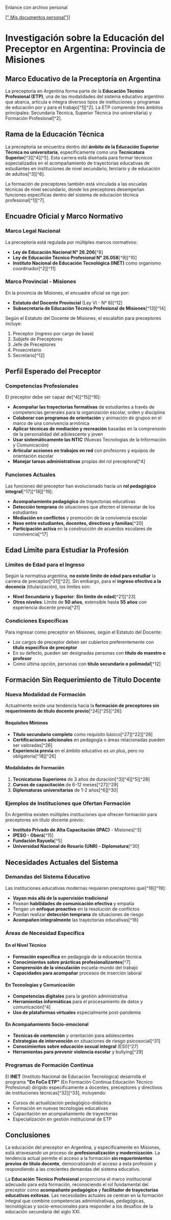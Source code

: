 
Enlance con archivo personal

[[" Mis documentos personal"]](https://docs.google.com/document/d/1PxzRqJDRO1jOYLobzUI2-yn8EKwYGLDiYRL1m2UFbHg/edit?usp=sharing)]


# Investigación sobre la Educación del Preceptor en Argentina: Provincia de Misiones

## Marco Educativo de la Preceptoría en Argentina

La preceptoría en Argentina forma parte de la **Educación Técnico Profesional (ETP)**, una de las modalidades del sistema educativo argentino que abarca, articula e integra diversos tipos de instituciones y programas de educación por y para el trabajo[^1][^2]. La ETP comprende tres ámbitos principales: Secundaria Técnica, Superior Técnica (no universitaria) y Formación Profesional[^2].

## Rama de la Educación Técnica

La preceptoría se encuentra dentro del **ámbito de la Educación Superior Técnica no universitaria**, específicamente como una **Tecnicatura Superior**[^3][^4][^5]. Esta carrera está diseñada para formar técnicos especializados en el acompañamiento de trayectorias educativas de estudiantes en instituciones de nivel secundario, terciario y de educación de adultos[^3][^6].

La formación de preceptores también está vinculada a las escuelas técnicas de nivel secundario, donde los preceptores desempeñan funciones específicas dentro del sistema de educación técnica profesional[^1][^7].

## Encuadre Oficial y Marco Normativo

### Marco Legal Nacional

La preceptoría está regulada por múltiples marcos normativos:

- **Ley de Educación Nacional N° 26.206**[^8]
- **Ley de Educación Técnico Profesional N° 26.058**[^9][^10]
- **Instituto Nacional de Educación Tecnológica (INET)** como organismo coordinador[^2][^11]


### Marco Provincial - Misiones

En la provincia de Misiones, el encuadre oficial se rige por:

- **Estatuto del Docente Provincial** (Ley VI - N° 6)[^12]
- **Subsecretaría de Educación Técnico Profesional de Misiones**[^13][^14]

Según el Estatuto del Docente de Misiones, el escalafón para preceptores incluye:

1. Preceptor (ingreso por cargo de base)
2. Subjefe de Preceptores
3. Jefe de Preceptores
4. Prosecretario
5. Secretario[^12]

## Perfil Esperado del Preceptor

### Competencias Profesionales

El preceptor debe ser capaz de[^4][^15][^16]:

- **Acompañar las trayectorias formativas** de estudiantes a través de competencias generales para la organización escolar, orden y disciplina
- **Colaborar con programas de orientación** y animación de grupos en el marco de una convivencia armónica
- **Aplicar técnicas de mediación y recreación** basadas en la comprensión de la personalidad del adolescente y joven
- **Usar sistemáticamente las NTIC** (Nuevas Tecnologías de la Información y Comunicación)
- **Articular acciones en trabajos en red** con profesores y equipos de orientación escolar
- **Manejar tareas administrativas** propias del rol preceptoral[^4]


### Funciones Actuales

Las funciones del preceptor han evolucionado hacia un **rol pedagógico integral**[^17][^18][^19]:

- **Acompañamiento pedagógico** de trayectorias educativas
- **Detección temprana** de situaciones que afecten el bienestar de los estudiantes
- **Mediación en conflictos** y promoción de la convivencia escolar
- **Nexo entre estudiantes, docentes, directivos y familias**[^20]
- **Participación activa** en la construcción de acuerdos escolares de convivencia[^17]


## Edad Límite para Estudiar la Profesión

### Límites de Edad para el Ingreso

Según la normativa argentina, **no existe límite de edad para estudiar** la carrera de preceptor[^21][^22]. Sin embargo, para el **ingreso efectivo a la docencia** (titularización), los límites son:

- **Nivel Secundario y Superior**: **Sin límite de edad**[^21][^23]
- **Otros niveles**: Límite de **50 años**, extensible hasta **55 años** con experiencia docente previa[^21]


### Condiciones Específicas

Para ingresar como preceptor en Misiones, según el Estatuto del Docente:

- Los cargos de preceptor deben ser cubiertos preferentemente con **título específico de preceptor**
- En su defecto, pueden ser designadas personas con **título de maestro o profesor**
- Como última opción, personas con **título secundario o polimodal**[^12]


## Formación Sin Requerimiento de Título Docente

### Nueva Modalidad de Formación

Actualmente existe una tendencia hacia la **formación de preceptores sin requerimiento de título docente previo**[^24][^25][^26]:

#### Requisitos Mínimos

- **Título secundario completo** como requisito básico[^27][^22][^26]
- **Certificaciones adicionales** en pedagogía o áreas relacionadas pueden ser valoradas[^26]
- **Experiencia previa** en el ámbito educativo es un plus, pero no obligatoria[^18][^26]


#### Modalidades de Formación

1. **Tecnicaturas Superiores** de 3 años de duración[^3][^4][^5][^28]
2. **Cursos de capacitación** de 6-12 meses[^27][^29]
3. **Diplomaturas universitarias** de 1-2 años[^6][^30]

### Ejemplos de Instituciones que Ofertan Formación

En Argentina existen múltiples instituciones que ofrecen formación para preceptores sin título docente previo:

- **Instituto Privado de Alta Capacitación (IPAC)** - Misiones[^3]
- **IPESO - Oberá**[^15]
- **Fundación Rayuela**[^5]
- **Universidad Nacional de Rosario (UNR) - Diplomatura**[^30]


## Necesidades Actuales del Sistema

### Demandas del Sistema Educativo

Las instituciones educativas modernas requieren preceptores que[^18][^19]:

- **Vayan más allá de la supervisión tradicional**
- Posean **habilidades de comunicación efectiva** y empatía
- Tengan un **enfoque proactivo** en la resolución de conflictos
- Puedan realizar **detección temprana** de situaciones de riesgo
- **Acompañen integralmente** las trayectorias educativas[^18]


### Áreas de Necesidad Específica

#### En el Nivel Técnico

- **Formación específica** en pedagogía de la educación técnica
- **Conocimientos sobre prácticas profesionalizantes**[^7]
- **Comprensión de la vinculación** escuela-mundo del trabajo
- **Capacidades para acompañar** procesos de inserción laboral


#### En Tecnologías y Comunicación

- **Competencias digitales** para la gestión administrativa
- **Herramientas informáticas** para el procesamiento de datos y comunicación[^4]
- **Uso de plataformas virtuales** especialmente post-pandemia


#### En Acompañamiento Socio-emocional

- **Técnicas de contención** y orientación para adolescentes
- **Estrategias de intervención** en situaciones de riesgo psicosocial[^31]
- **Conocimientos sobre educación sexual integral** (ESI)[^27]
- **Herramientas para prevenir violencia escolar** y bullying[^29]


### Programas de Formación Continua

El **INET** (Instituto Nacional de Educación Tecnológica) desarrolla el programa **"En FoCo ETP"** (En Formación Continua Educación Técnico Profesional) dirigido específicamente a docentes, preceptores y directivos de instituciones técnicas[^32][^33], incluyendo:

- Cursos de actualización pedagógico-didáctica
- Formación en nuevas tecnologías educativas
- Capacitación en acompañamiento de trayectorias
- Especialización en gestión institucional de ETP


## Conclusiones

La educación del preceptor en Argentina, y específicamente en Misiones, está atravesando un proceso de **profesionalización y modernización**. La tendencia actual permite el acceso a la formación **sin requerimientos previos de título docente**, democratizando el acceso a esta profesión y respondiendo a las crecientes demandas del sistema educativo.

La **Educación Técnico Profesional** proporciona el marco institucional adecuado para esta formación, reconociendo el rol fundamental del preceptor como **acompañante pedagógico** y **facilitador de trayectorias educativas exitosas**. Las necesidades actuales se centran en la formación integral que combine competencias administrativas, pedagógicas, tecnológicas y socio-emocionales para responder a los desafíos de la educación secundaria del siglo XXI.



